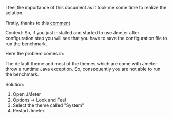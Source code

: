 I feel the importance of this document as it took me some time to realize the solution.

Firstly, thanks to this [comment](https://stackoverflow.com/a/69160951/13852458)

Context: So, if you just installed and started to use Jmeter after configuration step you will see that you have to save the configuration file to run the benchmark. 

Here the problem comes in:

The default theme and most of the themes which are come with Jmeter throw a runtime Java exception. So, consequently you are not able to run the benchmark.

Solution:

1. Open JMeter
2. Options -> Look and Feel
3. Select the theme called "System"
4. Restart Jmeter.



